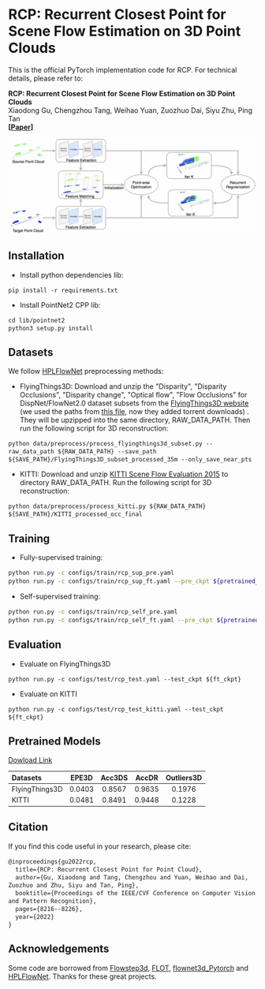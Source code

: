# RCP: Recurrent Closest Point for Scene Flow Estimation on 3D Point Clouds
This is the official PyTorch implementation code for RCP. For technical details, please refer to:

**RCP: Recurrent Closest Point for Scene Flow Estimation on 3D Point Clouds** <br />
Xiaodong Gu, Chengzhou Tang, Weihao Yuan, Zuozhuo Dai, Siyu Zhu, Ping Tan <br />
**[[Paper](https://arxiv.org/abs/2205.11028)]** <br />

![frames](assets/rcp_arch_compressed.jpg)



## Installation  
+ Install python dependencies lib:
```
pip install -r requirements.txt  
```
+ Install PointNet2 CPP lib:
```
cd lib/pointnet2
python3 setup.py install
```

## Datasets
We follow [HPLFlowNet](https://github.com/laoreja/HPLFlowNet) preprocessing methods:

+ FlyingThings3D: Download and unzip the "Disparity", "Disparity Occlusions", "Disparity change", "Optical flow", "Flow Occlusions" for DispNet/FlowNet2.0 dataset subsets from the [FlyingThings3D website](https://lmb.informatik.uni-freiburg.de/resources/datasets/SceneFlowDatasets.en.html) (we used the paths from [this file](https://lmb.informatik.uni-freiburg.de/data/FlyingThings3D_subset/FlyingThings3D_subset_all_download_paths.txt), now they added torrent downloads) . They will be upzipped into the same directory, RAW_DATA_PATH. Then run the following script for 3D reconstruction:
```
python data/preprocess/process_flyingthings3d_subset.py --raw_data_path ${RAW_DATA_PATH} --save_path ${SAVE_PATH}/FlyingThings3D_subset_processed_35m --only_save_near_pts
```

+ KITTI: Download and unzip [KITTI Scene Flow Evaluation 2015](http://www.cvlibs.net/download.php?file=data_scene_flow.zip) to directory RAW_DATA_PATH. Run the following script for 3D reconstruction:
```
python data/preprocess/process_kitti.py ${RAW_DATA_PATH} ${SAVE_PATH}/KITTI_processed_occ_final
```

## Training

+ Fully-supervised training:
```bash
python run.py -c configs/train/rcp_sup_pre.yaml
python run.py -c configs/train/rcp_sup_ft.yaml --pre_ckpt ${pretrained_ckpt}
```

+ Self-supervised training:
```bash
python run.py -c configs/train/rcp_self_pre.yaml
python run.py -c configs/train/rcp_self_ft.yaml --pre_ckpt ${pretrained_ckpt}
```

## Evaluation

+ Evaluate on FlyingThings3D
```
python run.py -c configs/test/rcp_test.yaml --test_ckpt ${ft_ckpt}
```
+ Evaluate on KITTI
```
python run.py -c configs/test/rcp_test_kitti.yaml --test_ckpt ${ft_ckpt}
```

## Pretrained Models
[Dowload Link](https://virutalbuy-public.oss-cn-hangzhou.aliyuncs.com/share/rcp/rcp.ckpt)

| Datasets | EPE3D | Acc3DS | AccDR | Outliers3D |
| :--- | :---: | :---: | :---: |  :---: |
| FlyingThings3D | 0.0403 | 0.8567 | 0.9635 | 0.1976 |
| KITTI | 0.0481 | 0.8491 | 0.9448 | 0.1228 |


## Citation
If you find this code useful in your research, please cite:

```
@inproceedings{gu2022rcp,
  title={RCP: Recurrent Closest Point for Point Cloud},
  author={Gu, Xiaodong and Tang, Chengzhou and Yuan, Weihao and Dai, Zuozhuo and Zhu, Siyu and Tan, Ping},
  booktitle={Proceedings of the IEEE/CVF Conference on Computer Vision and Pattern Recognition},
  pages={8216--8226},
  year={2022}
}
```

## Acknowledgements
Some code are borrowed from [Flowstep3d](https://github.com/yairkit/flowstep3d), [FLOT](https://github.com/valeoai/FLOT), [flownet3d_Pytorch](https://github.com/hyangwinter/flownet3d_pytorch) and [HPLFlowNet](https://github.com/laoreja/HPLFlowNet).
Thanks for these great projects.